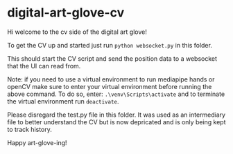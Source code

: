 # digital-art-glove-cv

Hi welcome to the cv side of the digital art glove!

To get the CV up and started just run `python websocket.py` in this folder.

This should start the CV script and send the position data to a websocket that the UI can read from.

Note: if you need to use a virtual environment to run mediapipe hands or openCV make sure to enter your virtual environment before running the above command. To do so, enter:
`.\venv\Scripts\activate`
and to terminate the virtual environment run `deactivate`.

Please disregard the test.py file in this folder. It was used as an intermediary file to better understand the CV but is now depricated and is only being kept to track history.

Happy art-glove-ing!